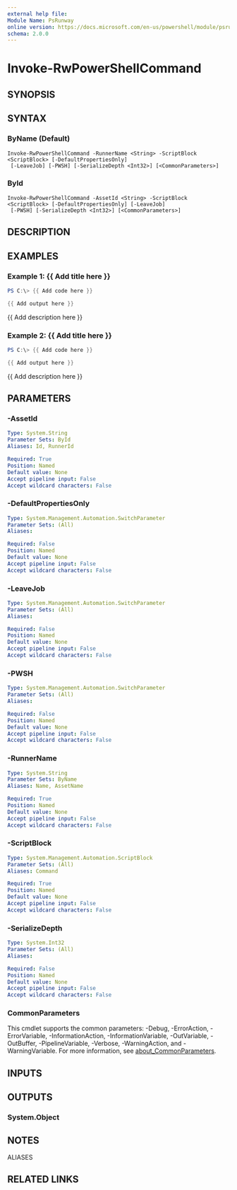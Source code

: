 ```yaml
---
external help file:
Module Name: PsRunway
online version: https://docs.microsoft.com/en-us/powershell/module/psrunway/invoke-rwpowershellcommand
schema: 2.0.0
---
```


# Invoke-RwPowerShellCommand

## SYNOPSIS


## SYNTAX

### ByName (Default)
```
Invoke-RwPowerShellCommand -RunnerName <String> -ScriptBlock <ScriptBlock> [-DefaultPropertiesOnly]
 [-LeaveJob] [-PWSH] [-SerializeDepth <Int32>] [<CommonParameters>]
```

### ById
```
Invoke-RwPowerShellCommand -AssetId <String> -ScriptBlock <ScriptBlock> [-DefaultPropertiesOnly] [-LeaveJob]
 [-PWSH] [-SerializeDepth <Int32>] [<CommonParameters>]
```

## DESCRIPTION


## EXAMPLES

### Example 1: {{ Add title here }}
```powershell
PS C:\> {{ Add code here }}

{{ Add output here }}
```

{{ Add description here }}

### Example 2: {{ Add title here }}
```powershell
PS C:\> {{ Add code here }}

{{ Add output here }}
```

{{ Add description here }}

## PARAMETERS

### -AssetId


```yaml
Type: System.String
Parameter Sets: ById
Aliases: Id, RunnerId

Required: True
Position: Named
Default value: None
Accept pipeline input: False
Accept wildcard characters: False
```

### -DefaultPropertiesOnly


```yaml
Type: System.Management.Automation.SwitchParameter
Parameter Sets: (All)
Aliases:

Required: False
Position: Named
Default value: None
Accept pipeline input: False
Accept wildcard characters: False
```

### -LeaveJob


```yaml
Type: System.Management.Automation.SwitchParameter
Parameter Sets: (All)
Aliases:

Required: False
Position: Named
Default value: None
Accept pipeline input: False
Accept wildcard characters: False
```

### -PWSH


```yaml
Type: System.Management.Automation.SwitchParameter
Parameter Sets: (All)
Aliases:

Required: False
Position: Named
Default value: None
Accept pipeline input: False
Accept wildcard characters: False
```

### -RunnerName


```yaml
Type: System.String
Parameter Sets: ByName
Aliases: Name, AssetName

Required: True
Position: Named
Default value: None
Accept pipeline input: False
Accept wildcard characters: False
```

### -ScriptBlock


```yaml
Type: System.Management.Automation.ScriptBlock
Parameter Sets: (All)
Aliases: Command

Required: True
Position: Named
Default value: None
Accept pipeline input: False
Accept wildcard characters: False
```

### -SerializeDepth


```yaml
Type: System.Int32
Parameter Sets: (All)
Aliases:

Required: False
Position: Named
Default value: None
Accept pipeline input: False
Accept wildcard characters: False
```

### CommonParameters
This cmdlet supports the common parameters: -Debug, -ErrorAction, -ErrorVariable, -InformationAction, -InformationVariable, -OutVariable, -OutBuffer, -PipelineVariable, -Verbose, -WarningAction, and -WarningVariable. For more information, see [about_CommonParameters](http://go.microsoft.com/fwlink/?LinkID=113216).

## INPUTS

## OUTPUTS

### System.Object

## NOTES

ALIASES

## RELATED LINKS

